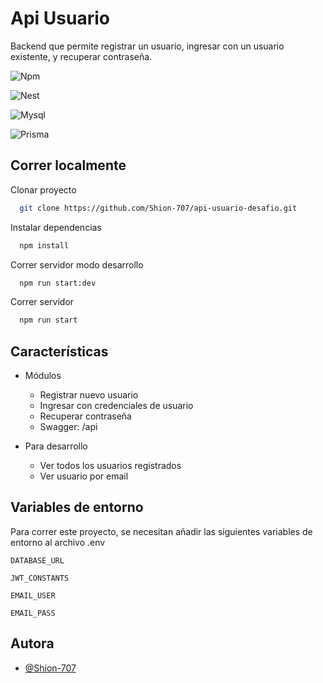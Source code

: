 
# Api Usuario

Backend que permite registrar un usuario, ingresar con un usuario existente, y recuperar contraseña.



![Npm](https://img.shields.io/badge/Npm-v10.1.0-blue)

![Nest](https://img.shields.io/badge/NestJS-v10.4.7-red)

![Mysql](https://img.shields.io/badge/Database-MySQL-orange)

![Prisma](https://img.shields.io/badge/Prisma_ORM-v5.22.0-skyblue)

## Correr localmente

Clonar proyecto

```bash
  git clone https://github.com/Shion-707/api-usuario-desafio.git
```

Instalar dependencias

```bash
  npm install
```
Correr servidor modo desarrollo

```bash
  npm run start:dev
```

Correr servidor

```bash
  npm run start
```


## Características

- Módulos
  - Registrar nuevo usuario
  - Ingresar con credenciales de usuario
  - Recuperar contraseña
  - Swagger: /api

-  Para desarrollo
    - Ver todos los usuarios registrados
    - Ver usuario por email

## Variables de entorno

Para correr este proyecto, se necesitan añadir las siguientes variables de entorno al archivo .env

`DATABASE_URL`

`JWT_CONSTANTS`

`EMAIL_USER`

`EMAIL_PASS`


## Autora

- [@Shion-707](https://www.github.com/Shion-707)

